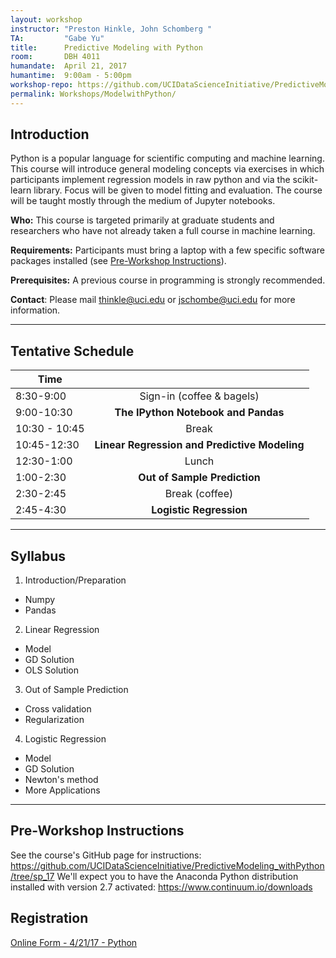 ```yaml
---
layout: workshop
instructor: "Preston Hinkle, John Schomberg "
TA: 		"Gabe Yu"
title: 		Predictive Modeling with Python
room:		DBH 4011
humandate:	April 21, 2017
humantime:	9:00am - 5:00pm 
workshop-repo: https://github.com/UCIDataScienceInitiative/PredictiveModeling_withPython/tree/sp_17
permalink: Workshops/ModelwithPython/
---
```


## Introduction

Python is a popular language for scientific computing and machine learning. This course will introduce general modeling concepts via exercises in which participants implement regression models in raw python and via the scikit-learn library.  Focus will be given to model fitting and evaluation. The course will be taught mostly through the medium of Jupyter notebooks.

**Who:** This course is targeted primarily at graduate students and researchers who have not already taken a full course in machine learning.

**Requirements:** Participants must bring a laptop with a few specific software packages installed (see [Pre-Workshop Instructions](#Instructions)). 

**Prerequisites:** A previous course in programming is strongly recommended. 

**Contact**: Please mail [thinkle@uci.edu](mailto:thinkle@uci.edu) or [jschombe@uci.edu](mailto:jschombe@uci.edu) for more information.

* * *


## <a name="Schedule"></a>Tentative Schedule

| Time	       	|           	|
| ------------- |:-------------:|
| 8:30-9:00   | Sign-in (coffee & bagels) 	|
| 9:00-10:30   | **The IPython Notebook and Pandas**  		|
| 10:30 - 10:45 | Break 		|
| 10:45-12:30   | **Linear Regression and Predictive Modeling**  		|
| 12:30-1:00	| Lunch			|
| 1:00-2:30		| **Out of Sample Prediction** |
| 2:30-2:45		| Break		(coffee)	|
| 2:45-4:30	| **Logistic Regression** |

* * *



## <a name="Syllabus"></a>Syllabus

1. Introduction/Preparation
  * Numpy
  * Pandas
2. Linear Regression
  * Model
  * GD Solution
  * OLS Solution
3. Out of Sample Prediction
  * Cross validation
  * Regularization
4. Logistic Regression
  * Model
  * GD Solution
  * Newton's method
  * More Applications
* * *


## <a name="Instructions"></a>Pre-Workshop Instructions

See the course's GitHub page for instructions: <https://github.com/UCIDataScienceInitiative/PredictiveModeling_withPython/tree/sp_17>
We'll expect you to have the Anaconda Python distribution installed with version 2.7 activated: <https://www.continuum.io/downloads>


## <a name="Registration"></a>Registration
<script type="text/javascript" src="https://uci-oai.formstack.com/forms/js.php/intro_python042117"></script><noscript><a href="https://uci-oai.formstack.com/forms/intro_python042117" title="Online Form">Online Form - 4/21/17 - Python</a></noscript>

